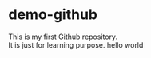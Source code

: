 # demo-github
This is my first Github repository.
<br>
It is just for learning purpose.
hello world

